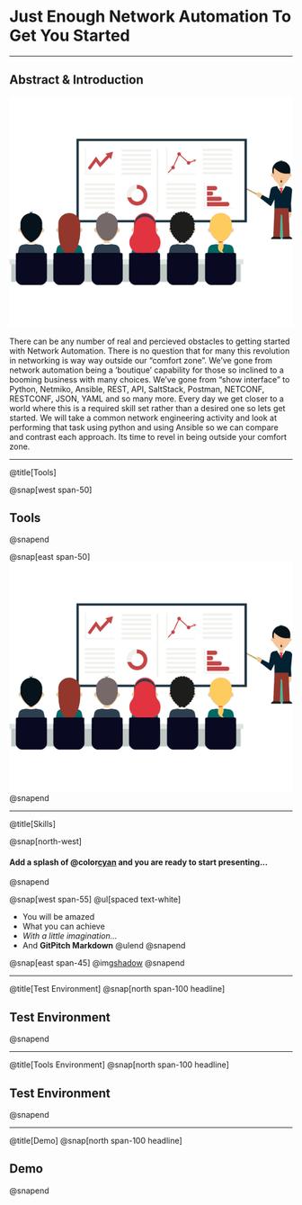 # Just Enough Network Automation To Get You Started

---

## Abstract & Introduction

![](assets/img/presentation.png)

There can be any number of real and percieved obstacles to getting started with Network Automation.  There is no question that for many this revolution in networking is way way outside our “comfort zone”. We’ve gone from network automation being a ‘boutique’ capability for those so inclined to a booming business with many choices.  We’ve gone from “show interface” to Python, Netmiko, Ansible, REST, API, SaltStack, Postman, NETCONF, RESTCONF, JSON, YAML and so many more. Every day we get closer to a world where this is a required skill set rather than a desired one so lets get started.
We will take a common network engineering activity and look at performing that task using python and using Ansible so we can compare and contrast each approach.  Its time to revel in being outside your comfort zone.


---
@title[Tools]

@snap[west span-50]
## Tools
@snapend

@snap[east span-50]
![](assets/img/presentation.png)
@snapend

---
@title[Skills]

@snap[north-west]
#### Add a splash of @color[cyan](**color**) and you are ready to start presenting...
@snapend

@snap[west span-55]
@ul[spaced text-white]
- You will be amazed
- What you can achieve
- *With a little imagination...*
- And **GitPitch Markdown**
@ulend
@snapend

@snap[east span-45]
@img[shadow](assets/img/conference.png)
@snapend

---
@title[Test Environment]
@snap[north span-100 headline]
## Test Environment
@snapend


---
@title[Tools Environment]
@snap[north span-100 headline]
## Test Environment
@snapend

---
@title[Demo]
@snap[north span-100 headline]
## Demo
@snapend